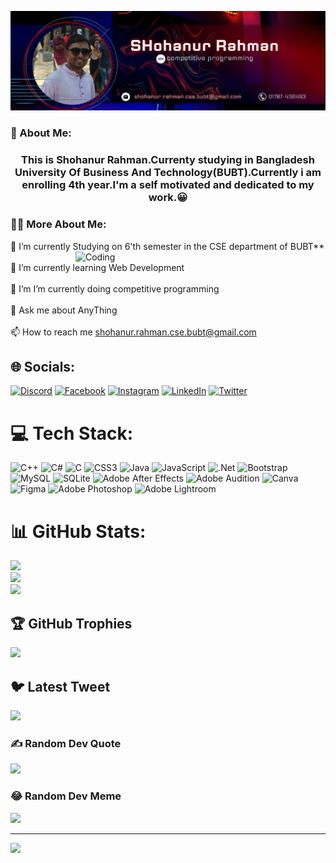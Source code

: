 ![logo](https://github.com/shohanur-rahman93/shohanur-rahman93/blob/main/Screenshot%202023-02-03%20115833.png)

### 👨‍ About Me:
<h3 align="center">This is Shohanur Rahman.Currenty studying in Bangladesh University Of Business And Technology(BUBT).Currently i am enrolling 4th year.I'm a self motivated and dedicated to my work.😀</h3>

### 🧑‍🦰 More About Me:
🔭 I’m currently Studying on 6'th semester in the CSE department of BUBT** <img align="right" alt="Coding" width="400" src="https://media2.giphy.com/media/qgQUggAC3Pfv687qPC/giphy.gif"> <br><br>🌱 I’m currently learning Web Development<br><br>🌱 I’m I’m currently doing competitive programming<br><br>💬 Ask me about AnyThing<br><br>📫 How to reach me shohanur.rahman.cse.bubt@gmail.com


## 🌐 Socials:
[![Discord](https://img.shields.io/badge/Discord-%237289DA.svg?logo=discord&logoColor=white)](https://discord.gg/sohanur.rahman.sohan#3604) [![Facebook](https://img.shields.io/badge/Facebook-%231877F2.svg?logo=Facebook&logoColor=white)](https://facebook.com/shohanur.rahman93) [![Instagram](https://img.shields.io/badge/Instagram-%23E4405F.svg?logo=Instagram&logoColor=white)](https://instagram.com/s_r_shohan93) [![LinkedIn](https://img.shields.io/badge/LinkedIn-%230077B5.svg?logo=linkedin&logoColor=white)](https://linkedin.com/in/shohanur-rahman-286b2b233/) [![Twitter](https://img.shields.io/badge/Twitter-%231DA1F2.svg?logo=Twitter&logoColor=white)](https://twitter.com/@s_r_shohan93) 

# 💻 Tech Stack:
![C++](https://img.shields.io/badge/c++-%2300599C.svg?style=for-the-badge&logo=c%2B%2B&logoColor=white) ![C#](https://img.shields.io/badge/c%23-%23239120.svg?style=for-the-badge&logo=c-sharp&logoColor=white) ![C](https://img.shields.io/badge/c-%2300599C.svg?style=for-the-badge&logo=c&logoColor=white) ![CSS3](https://img.shields.io/badge/css3-%231572B6.svg?style=for-the-badge&logo=css3&logoColor=white) ![Java](https://img.shields.io/badge/java-%23ED8B00.svg?style=for-the-badge&logo=java&logoColor=white) ![JavaScript](https://img.shields.io/badge/javascript-%23323330.svg?style=for-the-badge&logo=javascript&logoColor=%23F7DF1E) ![.Net](https://img.shields.io/badge/.NET-5C2D91?style=for-the-badge&logo=.net&logoColor=white) ![Bootstrap](https://img.shields.io/badge/bootstrap-%23563D7C.svg?style=for-the-badge&logo=bootstrap&logoColor=white) ![MySQL](https://img.shields.io/badge/mysql-%2300f.svg?style=for-the-badge&logo=mysql&logoColor=white) ![SQLite](https://img.shields.io/badge/sqlite-%2307405e.svg?style=for-the-badge&logo=sqlite&logoColor=white) ![Adobe After Effects](https://img.shields.io/badge/Adobe%20After%20Effects-9999FF.svg?style=for-the-badge&logo=Adobe%20After%20Effects&logoColor=white) ![Adobe Audition](https://img.shields.io/badge/Adobe%20Audition-9999FF.svg?style=for-the-badge&logo=Adobe%20Audition&logoColor=white) ![Canva](https://img.shields.io/badge/Canva-%2300C4CC.svg?style=for-the-badge&logo=Canva&logoColor=white) 	![Figma](https://img.shields.io/badge/figma-%23F24E1E.svg?style=for-the-badge&logo=figma&logoColor=white) ![Adobe Photoshop](https://img.shields.io/badge/adobephotoshop-%2331A8FF.svg?style=for-the-badge&logo=adobephotoshop&logoColor=white) ![Adobe Lightroom](https://img.shields.io/badge/Adobe%20Lightroom-31A8FF.svg?style=for-the-badge&logo=Adobe%20Lightroom&logoColor=white)
# 📊 GitHub Stats:
![](https://github-readme-stats.vercel.app/api?username=shohanur-rahman93&theme=radical&hide_border=false&include_all_commits=true&count_private=true)<br/>
![](https://github-readme-streak-stats.herokuapp.com/?user=shohanur-rahman93&theme=radical&hide_border=false)<br/>
![](https://github-readme-stats.vercel.app/api/top-langs/?username=shohanur-rahman93&theme=radical&hide_border=false&include_all_commits=true&count_private=true&layout=compact)

## 🏆 GitHub Trophies
![](https://github-profile-trophy.vercel.app/?username=shohanur-rahman93&theme=radical&no-frame=false&no-bg=true&margin-w=4)

## 🐦 Latest Tweet
[![](https://gtce.itsvg.in/api?username=@s_r_shohan93)](https://github.com/VishwaGauravIn/github-twitter-card-embed)

### ✍️ Random Dev Quote
![](https://quotes-github-readme.vercel.app/api?type=horizontal&theme=radical)

### 😂 Random Dev Meme
<img src="https://random-memer.herokuapp.com/" width="512px"/>

---
[![](https://visitcount.itsvg.in/api?id=shohanur-rahman93&icon=0&color=0)](https://visitcount.itsvg.in)

<!-- Proudly created with GPRM ( https://gprm.itsvg.in ) -->
